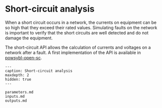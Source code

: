 # Short-circuit analysis

When a short circuit occurs in a network, the currents on equipment can be so high that they exceed their rated values.
Simulating faults on the network is important to verify that the short circuits are well detected and do not damage the equipment.

The short-circuit API allows the calculation of currents and voltages on a network after a fault.
A first implementation of the API is available in [powsybl-open-sc](https://github.com/powsybl/powsybl-open-sc).

```{toctree}
---
caption: Short-circuit analysis
maxdepth: 2
hidden: true
---

parameters.md
inputs.md
outputs.md
```
